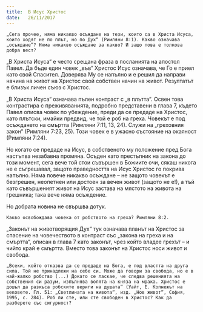 ```yaml
---
title:  В Исус Христос
date:   26/11/2017
---
```


`„Сега прочее, няма никакво осъждане на тези, които са в Христа Исуса, които ходят не по плът, но по Дух“ (Римляни 8:1). Какво означава „осъждане”? Няма никакво осъждане за какво? И защо това е толкова добра вест?`

„В Христа Исуса“ е често срещана фраза в посланията на апостол Павел. Да бъде един човек „във“ Христос Исус означава, че Го е приел като свой Спасител. Доверява Му се напълно и е решил да направи начина на живот на Христос свой собствен начин на живот. Резултатът е близък личен съюз с Христос.

„В Христа Исуса“ означава пълен контраст с „в плътта“. Освен това контрастира с преживяванията, подробно представени в глава 7, където Павел описва човек по убеждение, преди да се предаде на Христос, като плътски, имайки предвид, че той е роб на греха. Човекът е под осъждането на смъртта (Римляни 7:11, 13, 24). Служи на „греховния закон“ (Римляни 7:23, 25). Този човек е в ужасно състояние на окаяност (Римляни 7:24).

Но когато се предаде на Исус, в собственото му положение пред Бога настъпва незабавна промяна. Осъден като престъпник на закона до този момент, сега вече той стои съвършен в Божиите очи, сякаш никога не е съгрешавал, защото праведността на Исус Христос го покрива напълно. Няма повече никакво осъждане – не защото човекът е безгрешен, неопетнен или достоен за вечен живот (защото не е!), а тъй като съвършеният живот на Исус застава на мястото на живота на грешника; така вече няма осъждение.

Но добрата новина не свършва дотук.

`Какво освобождава човека от робството на греха? Римляни 8:2.`

„Законът на животворящия Дух“ тук означава планът на Христос за спасение на човечеството в контраст със „закона на греха и на смъртта“, описан в глава 7 като законът, чрез който владее грехът – и чийто край е смъртта. Вместо това законът на Христос носи живот и свобода.

`„Всеки, който отказва да се предаде на Бога, е под властта на друга сила. Той не принадлежи на себе си. Може да говори за свобода, но е в най-жалко робство (...) Докато се ласкае, че следва решенията на собствения си разум, изпълнява волята на княза на мрака. Христос е дошъл да разкъса робските вериги на душата” (Уайт, Е. Копнежът на вековете. Гл. 51: „Светлината на живота“, изд. „Нов живот“, София, 1995, с. 284). Роб ли сте, или сте свободен в Христос? Как да разберете със сигурност?`